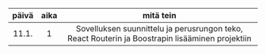 | päivä | aika | mitä tein |
| :----:|:----:|:-----:|
| 11.1. |  1   | Sovelluksen suunnittelu ja perusrungon teko, React Routerin ja Boostrapin lisääminen projektiin |